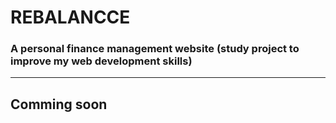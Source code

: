 # REBALANCCE
### A personal finance management website (study project to improve my web development skills)
---
## **Comming soon**
